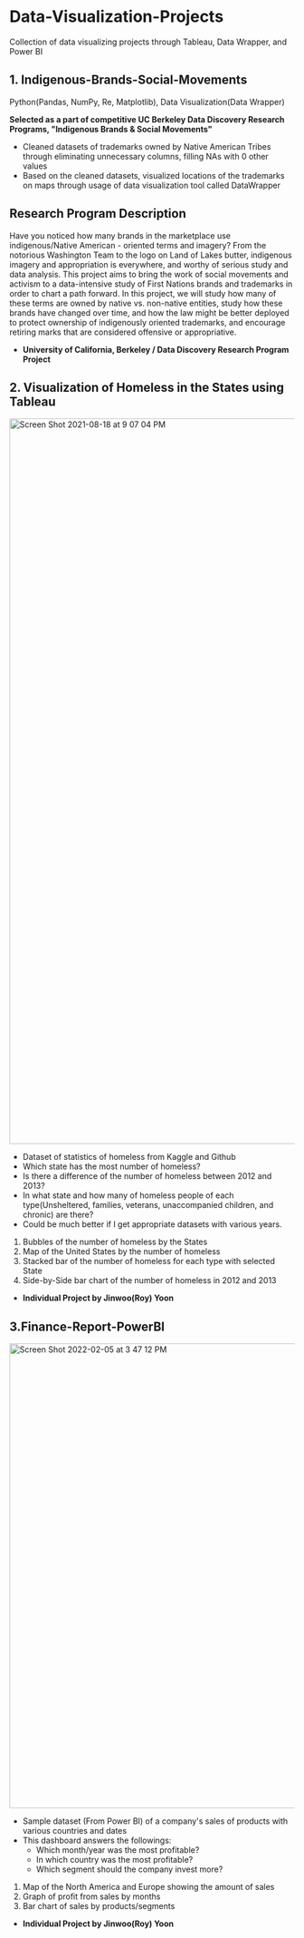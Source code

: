 # Data-Visualization-Projects
Collection of data visualizing projects through Tableau, Data Wrapper, and Power BI

## 1. Indigenous-Brands-Social-Movements
Python(Pandas, NumPy, Re, Matplotlib), Data Visualization(Data Wrapper)

**Selected as a part of competitive UC Berkeley Data Discovery Research Programs, "Indigenous Brands & Social Movements"**

- Cleaned datasets of trademarks owned by Native American Tribes through eliminating unnecessary columns, filling NAs with 0 other values
- Based on the cleaned datasets, visualized locations of the trademarks on maps through usage of data visualization tool called DataWrapper


## Research Program Description
Have you noticed how many brands in the marketplace use indigenous/Native American - oriented terms and imagery? From the notorious Washington Team to the logo on Land of Lakes butter, indigenous imagery and appropriation is everywhere, and worthy of serious study and data analysis. This project aims to bring the work of social movements and activism to a data-intensive study of First Nations brands and trademarks in order to chart a path forward. In this project, we will study how many of these terms are owned by native vs. non-native entities, study how these brands have changed over time, and how the law might be better deployed to protect ownership of indigenously oriented trademarks, and encourage retiring marks that are considered offensive or appropriative.

- **University of California, Berkeley / Data Discovery Research Program Project**

## 2. Visualization of Homeless in the States using Tableau

<img width="1280" alt="Screen Shot 2021-08-18 at 9 07 04 PM" src="https://user-images.githubusercontent.com/52183257/129898061-2b3c45d5-7aa7-40db-97e2-779aecad9c07.png">

- Dataset of statistics of homeless from Kaggle and Github
- Which state has the most number of homeless?
- Is there a difference of the number of homeless between 2012 and 2013?
- In what state and how many of homeless people of each type(Unsheltered, families, veterans, unaccompanied children, and chronic) are there?
- Could be much better if I get appropriate datasets with various years. 

1. Bubbles of the number of homeless by the States 
2. Map of the United States by the number of homeless
3. Stacked bar of the number of homeless for each type with selected State
4. Side-by-Side bar chart of the number of homeless in 2012 and 2013

- **Individual Project by Jinwoo(Roy) Yoon**

## 3.Finance-Report-PowerBI
<img width="820" alt="Screen Shot 2022-02-05 at 3 47 12 PM" src="https://user-images.githubusercontent.com/52183257/152632149-0579983b-9cf8-400f-a1d1-1d245afec5e1.png">

* Sample dataset (From Power BI) of a company's sales of products with various countries and dates
* This dashboard answers the followings:
  * Which month/year was the most profitable?
  * In which country was the most profitable?
  * Which segment should the company invest more?

1. Map of the North America and Europe showing the amount of sales
2. Graph of profit from sales by months
3. Bar chart of sales by products/segments

* **Individual Project by Jinwoo(Roy) Yoon**
